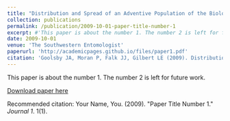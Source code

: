 ```yaml
---
title: "Distribution and Spread of an Adventive Population of the Biological Control Agent, Tetramesa romana in Austin, Texas"
collection: publications
permalink: /publication/2009-10-01-paper-title-number-1
excerpt: #'This paper is about the number 1. The number 2 is left for future work.'
date: 2009-10-01
venue: 'The Southwestern Entomologist'
paperurl: 'http://academicpages.github.io/files/paper1.pdf'
citation: 'Goolsby JA, Moran P, Falk JJ, Gilbert LE (2009). Distribution and Spread of an Adventive Population of the Biological Control Agent, Tetramesa romana in Austin, Texas. The Southwestern Entomologist.'
---
```

This paper is about the number 1. The number 2 is left for future work.

[Download paper here](http://academicpages.github.io/files/paper1.pdf)

Recommended citation: Your Name, You. (2009). "Paper Title Number 1." <i>Journal 1</i>. 1(1).